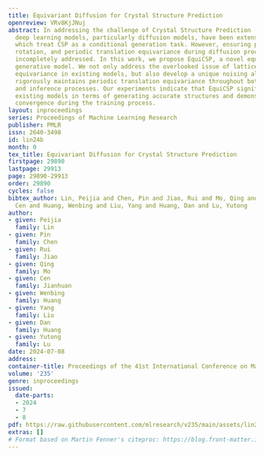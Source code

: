 ```yaml
---
title: Equivariant Diffusion for Crystal Structure Prediction
openreview: VRv8KjJNuj
abstract: In addressing the challenge of Crystal Structure Prediction (CSP), symmetry-aware
  deep learning models, particularly diffusion models, have been extensively studied,
  which treat CSP as a conditional generation task. However, ensuring permutation,
  rotation, and periodic translation equivariance during diffusion process remains
  incompletely addressed. In this work, we propose EquiCSP, a novel equivariant diffusion-based
  generative model. We not only address the overlooked issue of lattice permutation
  equivariance in existing models, but also develop a unique noising algorithm that
  rigorously maintains periodic translation equivariance throughout both training
  and inference processes. Our experiments indicate that EquiCSP significantly surpasses
  existing models in terms of generating accurate structures and demonstrates faster
  convergence during the training process.
layout: inproceedings
series: Proceedings of Machine Learning Research
publisher: PMLR
issn: 2640-3498
id: lin24b
month: 0
tex_title: Equivariant Diffusion for Crystal Structure Prediction
firstpage: 29890
lastpage: 29913
page: 29890-29913
order: 29890
cycles: false
bibtex_author: Lin, Peijia and Chen, Pin and Jiao, Rui and Mo, Qing and Jianhuan,
  Cen and Huang, Wenbing and Liu, Yang and Huang, Dan and Lu, Yutong
author:
- given: Peijia
  family: Lin
- given: Pin
  family: Chen
- given: Rui
  family: Jiao
- given: Qing
  family: Mo
- given: Cen
  family: Jianhuan
- given: Wenbing
  family: Huang
- given: Yang
  family: Liu
- given: Dan
  family: Huang
- given: Yutong
  family: Lu
date: 2024-07-08
address:
container-title: Proceedings of the 41st International Conference on Machine Learning
volume: '235'
genre: inproceedings
issued:
  date-parts:
  - 2024
  - 7
  - 8
pdf: https://raw.githubusercontent.com/mlresearch/v235/main/assets/lin24b/lin24b.pdf
extras: []
# Format based on Martin Fenner's citeproc: https://blog.front-matter.io/posts/citeproc-yaml-for-bibliographies/
---
```

